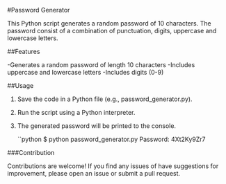 #Password Generator

This Python script generates a random password of 10 characters. The password consist of a combination of punctuation, digits, uppercase and lowercase letters.

##Features

-Generates a random password of length 10 characters
-Includes uppercase and lowercase letters
-Includes digits (0-9)

##Usage

1. Save the code in a Python file (e.g., password_generator.py).
2. Run the script using a Python interpreter.
3. The generated password will be printed to the console.

   ``python
   $ python password_generator.py
   Password: 4Xt2Ky9Zr7

###Contribution

Contributions are welcome! If you find any issues of have suggestions for improvement, please open an issue or submit a pull request.
